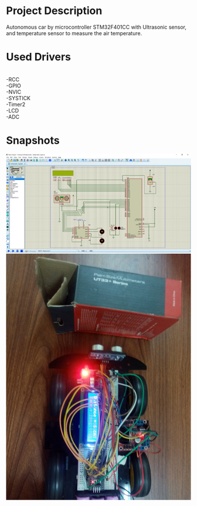 # Project Description 
<p>Autonomous car by microcontroller STM32F401CC with Ultrasonic sensor, and temperature sensor to measure the air temperature. </p> 

# Used Drivers 
<br>-RCC 
<br>-GPIO 
<br>-NVIC 
<br>-SYSTICK 
<br>-Timer2 
<br>-LCD 
<br>-ADC

# Snapshots 
![image alt](https://github.com/MahmoudRabea20/Autonomous-car-with-temperature-measurement/blob/main/Images/Pr.jpg.png?raw=true)
![image alt](https://github.com/MahmoudRabea20/Autonomous-car-with-temperature-measurement/blob/main/Images/car.jpg?raw=true)
